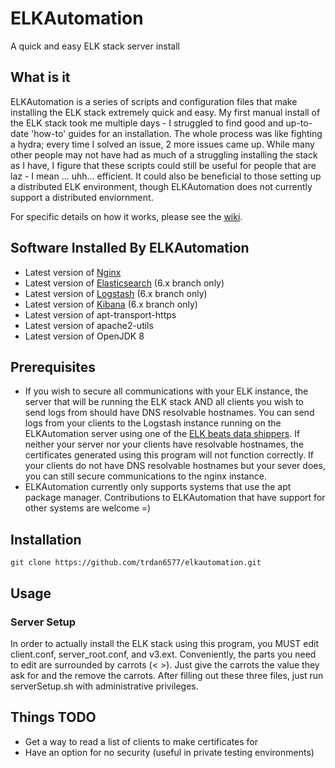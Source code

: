 # ELKAutomation
A quick and easy ELK stack server install

## What is it
ELKAutomation is a series of scripts and configuration files that make installing
the ELK stack extremely quick and easy. My first manual install of the ELK stack
took me multiple days - I struggled to find good and up-to-date 'how-to' guides for
an installation. The whole process was like fighting a hydra; every time I solved an
issue, 2 more issues came up. While many other people may not have had as much of
a struggling installing the stack as I have, I figure that these scripts could still
be useful for people that are laz - I mean ... uhh... efficient. It could also be beneficial
to those setting up a distributed ELK environment, though ELKAutomation does not
currently support a distributed enviornment.

For specific details on how it works, please see the 
[wiki](https://github.com/TRDan6577/ELKAutomation/wiki).

## Software Installed By ELKAutomation
* Latest version of [Nginx](https://nginx.com)
* Latest version of [Elasticsearch](https://elastic.co/products/elasticsearch) (6.x branch only)
* Latest version of [Logstash](https://elastic.co/products/logstash) (6.x branch only)
* Latest version of [Kibana](https://elastic.co/products/kibana) (6.x branch only)
* Latest version of apt-transport-https
* Latest version of apache2-utils
* Latest version of OpenJDK 8

## Prerequisites
* If you wish to secure all communications with your ELK instance, the server that will
be running the ELK stack AND all clients you wish to send logs from should have DNS 
resolvable hostnames. You can send logs from your clients to the Logstash instance
running on the ELKAutomation server using one of the 
[ELK beats data shippers](https://elastic.co/products/beats). If neither your server
nor your clients have resolvable hostnames, the certificates generated using this
program will not function correctly. If your clients do not have DNS resolvable
hostnames but your sever does, you can still secure communications to the nginx instance.
* ELKAutomation currently only supports systems that use the apt package manager.
Contributions to ELKAutomation that have support for other systems are welcome =)

## Installation
`git clone https://github.com/trdan6577/elkautomation.git`

## Usage
### Server Setup
In order to actually install the ELK stack using this program, you MUST edit
client.conf, server\_root.conf, and v3.ext. Conveniently, the parts you need
to edit are surrounded by carrots (< >). Just give the carrots the value they ask
for and the remove the carrots. After filling out these three files, just run
serverSetup.sh with administrative privileges.

## Things TODO
* Get a way to read a list of clients to make certificates for
* Have an option for no security (useful in private testing environments)
